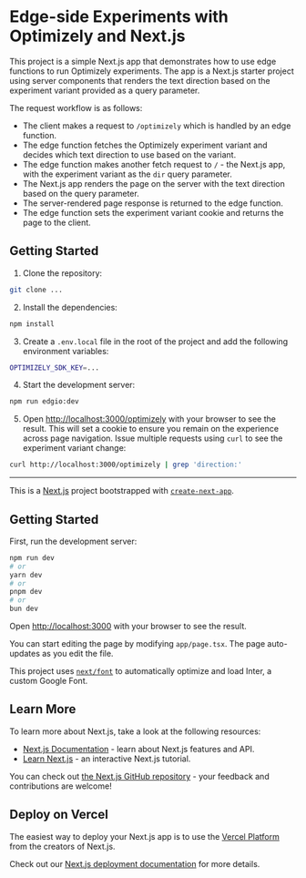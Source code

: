 # Edge-side Experiments with Optimizely and Next.js

This project is a simple Next.js app that demonstrates how to use edge functions to run Optimizely experiments. The app is a Next.js starter project using server components that renders the text direction based on the experiment variant provided as a query parameter.

The request workflow is as follows:

- The client makes a request to `/optimizely` which is handled by an edge function.
- The edge function fetches the Optimizely experiment variant and decides which text direction to use based on the variant.
- The edge function makes another fetch request to `/` - the Next.js app, with the experiment variant as the `dir` query parameter.
- The Next.js app renders the page on the server with the text direction based on the query parameter.
- The server-rendered page response is returned to the edge function.
- The edge function sets the experiment variant cookie and returns the page to the client.

## Getting Started

1. Clone the repository:

```bash
git clone ...
```

2. Install the dependencies:

```bash
npm install
```

3. Create a `.env.local` file in the root of the project and add the following environment variables:

```bash
OPTIMIZELY_SDK_KEY=...
```

4. Start the development server:

```bash
npm run edgio:dev
```

5. Open [http://localhost:3000/optimizely](http://localhost:3000/optimizely) with your browser to see the result. This will set a cookie to ensure you remain on the experience across page navigation. Issue multiple requests using `curl` to see the experiment variant change:

```bash
curl http://localhost:3000/optimizely | grep 'direction:'
```

---

This is a [Next.js](https://nextjs.org/) project bootstrapped with [`create-next-app`](https://github.com/vercel/next.js/tree/canary/packages/create-next-app).

## Getting Started

First, run the development server:

```bash
npm run dev
# or
yarn dev
# or
pnpm dev
# or
bun dev
```

Open [http://localhost:3000](http://localhost:3000) with your browser to see the result.

You can start editing the page by modifying `app/page.tsx`. The page auto-updates as you edit the file.

This project uses [`next/font`](https://nextjs.org/docs/basic-features/font-optimization) to automatically optimize and load Inter, a custom Google Font.

## Learn More

To learn more about Next.js, take a look at the following resources:

- [Next.js Documentation](https://nextjs.org/docs) - learn about Next.js features and API.
- [Learn Next.js](https://nextjs.org/learn) - an interactive Next.js tutorial.

You can check out [the Next.js GitHub repository](https://github.com/vercel/next.js/) - your feedback and contributions are welcome!

## Deploy on Vercel

The easiest way to deploy your Next.js app is to use the [Vercel Platform](https://vercel.com/new?utm_medium=default-template&filter=next.js&utm_source=create-next-app&utm_campaign=create-next-app-readme) from the creators of Next.js.

Check out our [Next.js deployment documentation](https://nextjs.org/docs/deployment) for more details.
